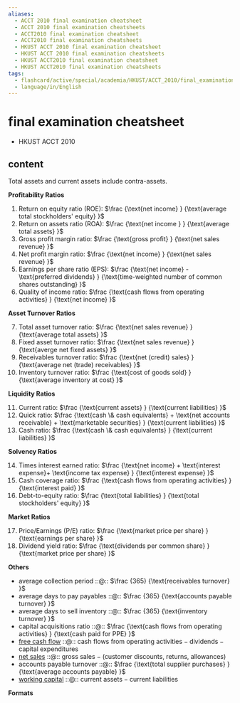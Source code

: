 ```yaml
---
aliases:
  - ACCT 2010 final examination cheatsheet
  - ACCT 2010 final examination cheatsheets
  - ACCT2010 final examination cheatsheet
  - ACCT2010 final examination cheatsheets
  - HKUST ACCT 2010 final examination cheatsheet
  - HKUST ACCT 2010 final examination cheatsheets
  - HKUST ACCT2010 final examination cheatsheet
  - HKUST ACCT2010 final examination cheatsheets
tags:
  - flashcard/active/special/academia/HKUST/ACCT_2010/final_examination_cheatsheet
  - language/in/English
---
```


# final examination cheatsheet

- HKUST ACCT 2010

## content

Total assets and current assets include contra-assets.

<!-- markdownlint-disable-next-line MD036 -->
__Profitability Ratios__

<!-- markdownlint-capture -->
<!-- markdownlint-disable MD029 -->
1. Return on equity ratio (ROE): $\frac {\text{net income} } {\text{average total stockholders' equity} }$
2. Return on assets ratio (ROA): $\frac {\text{net income } } {\text{average total assets} }$
3. Gross profit margin ratio: $\frac {\text{gross profit} } {\text{net sales revenue} }$
4. Net profit margin ratio: $\frac {\text{net income} } {\text{net sales revenue} }$
5. Earnings per share ratio (EPS): $\frac {\text{net income} - \text{preferred dividends} } {\text{time-weighted number of common shares outstanding} }$
6. Quality of income ratio: $\frac {\text{cash flows from operating activities} } {\text{net income} }$
<!-- markdownlint-restore -->

<!-- markdownlint-disable-next-line MD036 -->
__Asset Turnover Ratios__

<!-- markdownlint-capture -->
<!-- markdownlint-disable MD029 -->
7. Total asset turnover ratio: $\frac {\text{net sales revenue} } {\text{average total assets} }$
8. Fixed asset turnover ratio: $\frac {\text{net sales revenue} } {\text{averge net fixed assets} }$
9. Receivables turnover ratio: $\frac {\text{net (credit) sales} } {\text{average net (trade) receivables} }$
10. Inventory turnover ratio: $\frac {\text{cost of goods sold} } {\text{average inventory at cost} }$
<!-- markdownlint-restore -->

<!-- markdownlint-disable-next-line MD036 -->
__Liquidity Ratios__

<!-- markdownlint-capture -->
<!-- markdownlint-disable MD029 -->
11. Current ratio: $\frac {\text{current assets} } {\text{current liabilities} }$
12. Quick ratio: $\frac {\text{cash \& cash equivalents} + \text{net accounts receivable} + \text{marketable securities} } {\text{current liabilities} }$
13. Cash ratio: $\frac {\text{cash \& cash equivalents} } {\text{current liabilities} }$
<!-- markdownlint-restore -->

<!-- markdownlint-disable-next-line MD036 -->
__Solvency Ratios__

<!-- markdownlint-capture -->
<!-- markdownlint-disable MD029 -->
14. Times interest earned ratio: $\frac {\text{net income} + \text{interest expense}+ \text{income tax expense} } {\text{interest expense} }$
15. Cash coverage ratio: $\frac {\text{cash flows from operating activities} } {\text{interest paid} }$
16. Debt-to-equity ratio: $\frac {\text{total liabilities} } {\text{total stockholders' equity} }$
<!-- markdownlint-restore -->

<!-- markdownlint-disable-next-line MD036 -->
__Market Ratios__

<!-- markdownlint-capture -->
<!-- markdownlint-disable MD029 -->
17. Price/Earnings (P/E) ratio: $\frac {\text{market price per share} } {\text{earnings per share} }$
18. Dividend yield ratio: $\frac {\text{dividends per common share} } {\text{market price per share} }$
<!-- markdownlint-restore -->

<!-- markdownlint-disable-next-line MD036 -->
__Others__

- average collection period ::@:: $\frac {365} {\text{receivables turnover} }$
- average days to pay payables ::@:: $\frac {365} {\text{accounts payable turnover} }$
- average days to sell inventory ::@:: $\frac {365} {\text{inventory turnover} }$
- capital acquisitions ratio ::@:: $\frac {\text{cash flows from operating activities} } {\text{cash paid for PPE} }$
- [free cash flow](../../../../general/free%20cash%20flow.md) ::@:: $\text{cash flows from operating activities} - \text{dividends} - \text{capital expenditures}$
- [net sales](../../../../general/sales%20(accounting).md#gross%20sales%20and%20net%20sales) ::@:: ${\text{gross sales} }-{\text{(customer discounts, returns, allowances)} }$
- accounts payable turnover ::@:: $\frac {\text{total supplier purchases} } {\text{average accounts payable} }$
- [working capital](../../../../general/working%20capital.md) ::@:: $\text{current assets} - \text{current liabilities}$

<!-- markdownlint-disable-next-line MD036 -->
__Formats__
